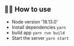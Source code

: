
## 💁‍♀️ How to use
- Node version '18.13.0'
- Install dependencies `yarn`
- build app `yarn run build`
- Start the server `yarn start`

